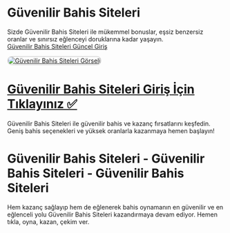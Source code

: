 # Güvenilir Bahis Siteleri  
Sizde Güvenilir Bahis Siteleri ile mükemmel bonuslar, eşsiz benzersiz oranlar ve sınırsız eğlenceyi doruklarına kadar yaşayın.  
<a href="https://t2m.io/2284401" title="Güvenilir Bahis Siteleri Güncel Giriş">Güvenilir Bahis Siteleri Güncel Giriş</a>  

<a href="https://t2m.io/2284401">
    <img src="https://i.ibb.co/gtF7ptH/photo-2025-01-13-14-27-16.jpg" alt="Güvenilir Bahis Siteleri Görseli" style="max-width: 100%; border: 2px solid #ddd; border-radius: 10px;">
</a>  

# <a href="https://t2m.io/2284401">Güvenilir Bahis Siteleri Giriş İçin Tıklayınız ✅</a>  
Güvenilir Bahis Siteleri ile güvenilir bahis ve kazanç fırsatlarını keşfedin. Geniş bahis seçenekleri ve yüksek oranlarla kazanmaya hemen başlayın!  

# Güvenilir Bahis Siteleri - Güvenilir Bahis Siteleri - Güvenilir Bahis Siteleri  
Hem kazanç sağlayıp hem de eğlenerek bahis oynamanın en güvenilir ve en eğlenceli yolu Güvenilir Bahis Siteleri kazandırmaya devam ediyor. Hemen tıkla, oyna, kazan, çekim ver.  
